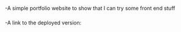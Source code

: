 ###

-A simple portfolio website to show that I can try some front end stuff

###

-A link to the deployed version:
